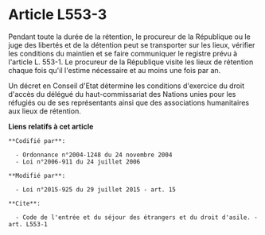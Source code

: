# Article L553-3

Pendant toute la durée de la rétention, le procureur de la République ou le juge des libertés et de la détention peut se
transporter sur les lieux, vérifier les conditions du maintien et se faire communiquer le registre prévu à l'article L.
553-1. Le procureur de la République visite les lieux de rétention chaque fois qu'il l'estime nécessaire et au moins une fois
par an. 

Un décret en Conseil d'Etat détermine les conditions d'exercice du droit d'accès du délégué du haut-commissariat des Nations
unies pour les réfugiés ou de ses représentants ainsi que des associations humanitaires aux lieux de rétention.

**Liens relatifs à cet article**

	**Codifié par**:

	  - Ordonnance n°2004-1248 du 24 novembre 2004
	  - Loi n°2006-911 du 24 juillet 2006

	**Modifié par**:

	  - Loi n°2015-925 du 29 juillet 2015 - art. 15

	**Cite**:

	  - Code de l'entrée et du séjour des étrangers et du droit d'asile. - art. L553-1
